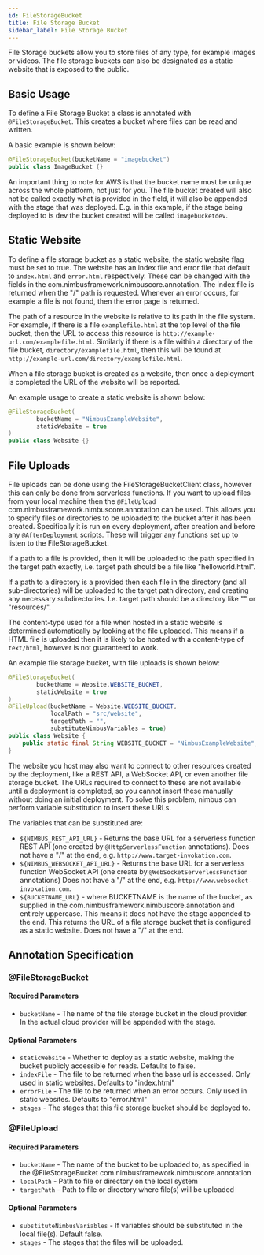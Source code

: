 ```yaml
---
id: FileStorageBucket
title: File Storage Bucket
sidebar_label: File Storage Bucket
---
```


File Storage buckets allow you to store files of any type, for example images or videos. The file storage buckets can also be designated as a static website that is exposed to the public. 

## Basic Usage

To define a File Storage Bucket a class is annotated with `@FileStorageBucket`. This creates a bucket where files can be read and written. 

A basic example is shown below: 

```java
@FileStorageBucket(bucketName = "imagebucket")
public class ImageBucket {}
``` 

An important thing to note for AWS is that the bucket name must be unique across the whole platform, not just for you. The file bucket created will also not be called exactly what is provided in the field, it will also be appended with the stage that was deployed. E.g. in this example, if the stage being deployed to is dev the bucket created will be called `imagebucketdev`.

## Static Website

To define a file storage bucket as a static website, the static website flag must be set to true. The website has an index file and error file that default to `index.html` and `error.html` respectively. These can be changed with the fields in the com.nimbusframework.nimbuscore.annotation. The index file is returned when the "/" path is requested. Whenever an error occurs, for example a file is not found, then the error page is returned. 

The path of a resource in the website is relative to its path in the file system. For example, if there is a file `examplefile.html` at the top level of the file bucket, then the URL to access this resource is `http://example-url.com/examplefile.html`. Similarly if there is a file within a directory of the file bucket, `directory/examplefile.html`, then this will be found at `http://example-url.com/directory/examplefile.html`.

When a file storage bucket is created as a website, then once a deployment is completed the URL of the website will be reported.

An example usage to create a static website is shown below:

```java
@FileStorageBucket(
        bucketName = "NimbusExampleWebsite",
        staticWebsite = true
)
public class Website {}
```

## File Uploads

File uploads can be done using the FileStorageBucketClient class, however this can only be done from serverless functions. If you want to upload files from your local machine then the `@FileUpload` com.nimbusframework.nimbuscore.annotation can be used. This allows you to specify files or directories to be uploaded to the bucket after it has been created. Specifically it is run on every deployment, after creation and before any `@AfterDeployment` scripts. These will trigger any functions set up to listen to the FileStorageBucket.

If a path to a file is provided, then it will be uploaded to the path specified in the target path exactly, i.e. target path should be a file like "helloworld.html".

If a path to a directory is a provided then each file in the directory (and all sub-directories) will be uploaded to the target path directory, and creating any necessary subdirectories. I.e. target path should be a directory like "" or "resources/".

The content-type used for a file when hosted in a static website is determined automatically by looking at the file uploaded. This means if a HTML file is uploaded then it is likely to be hosted with a content-type of `text/html`, however is not guaranteed to work.

An example file storage bucket, with file uploads is shown below:
```java
@FileStorageBucket(
        bucketName = Website.WEBSITE_BUCKET,
        staticWebsite = true
)
@FileUpload(bucketName = Website.WEBSITE_BUCKET,
            localPath = "src/website",
            targetPath = "",
            substituteNimbusVariables = true)
public class Website {
    public static final String WEBSITE_BUCKET = "NimbusExampleWebsite";
}
```

The website you host may also want to connect to other resources created by the deployment, like a REST API, a WebSocket API, or even another file storage bucket. The URLs required to connect to these are not available until a deployment is completed, so you cannot insert these manually without doing an initial deployment. To solve this problem, nimbus can perform variable substitution to insert these URLs. 

The variables that can be substituted are:
* `${NIMBUS_REST_API_URL}` - Returns the base URL for a serverless function REST API (one created by `@HttpServerlessFunction` annotations). Does not have a "/" at the end, e.g. `http://www.target-invokation.com`. 
* `${NIMBUS_WEBSOCKET_API_URL}` - Returns the base URL for a serverless function WebSocket API (one create by `@WebSocketServerlessFunction` annotations) Does not have a "/" at the end, e.g. `http://www.websocket-invokation.com`. 
* `${BUCKETNAME_URL}` - where BUCKETNAME is the name of the bucket, as supplied in the com.nimbusframework.nimbuscore.annotation and entirely uppercase. This means it does not have the stage appended to the end. This returns the URL of a file storage bucket that is configured as a static website. Does not have a "/" at the end. 

## Annotation Specification
### @FileStorageBucket
#### Required Parameters
* `bucketName` - The name of the file storage bucket in the cloud provider. In the actual cloud provider will be appended with the stage. 

#### Optional Parameters
* `staticWebsite` - Whether to deploy as a static website, making the bucket publicly accessible for reads. Defaults to false.
* `indexFile` - The file to be returned when the base url is accessed. Only used in static websites. Defaults to "index.html" 
* `errorFile` - The file to be returned when an error occurs. Only used in static websites. Defaults to "error.html" 
* `stages` - The stages that this file storage bucket should be deployed to. 

### @FileUpload
#### Required Parameters
* `bucketName` - The name of the bucket to be uploaded to, as specified in the @FileStorageBucket com.nimbusframework.nimbuscore.annotation
* `localPath` - Path to file or directory on the local system
* `targetPath` - Path to file or directory where file(s) will be uploaded

#### Optional Parameters
* `substituteNimbusVariables` - If variables should be substituted in the local file(s). Default false.
* `stages` - The stages that the files will be uploaded. 

